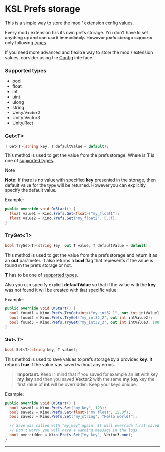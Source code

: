 ﻿# KSL Prefs storage

This is a simple way to store the mod / extension config values.

Every mod / extension has its own prefs storage. You don't have to set anything up and can use it immediately. However prefs storage supports only following [types](#supported-types).

If you need more advanced and flexible way to store the mod / extension values, consider using the [Config](config.md) interface.

### Supported types

* bool
* float
* int
* uint
* ulong
* string
* Unity.Vector2
* Unity.Vector3
* Unity.Rect

### Get\<T>

```c#
T Get<T>(string key, T defaultValue = default);
```

This method is used to get the value from the prefs storage. Where is **T** is one of [supported types](#supported-types).

> [!NOTE]  
> **Note:** If there is no value with specified **key** presented in the storage, then default value for the type will be returned. However you can explicitly specify the default value.

Example:

```c#
public override void OnStart() {
  float value1 = Kino.Prefs.Get<float>("my_float1");
  float value2 = Kino.Prefs.Get("my_float2", 5.0f);
}

```

### TryGet\<T>

```c#
bool TryGet<T>(string key, out T value, T defaultValue = default);
```

This method is used to get the value from the prefs storage and return it as an **out** parameter. It also returns a **bool** flag that represents if the value is found in the prefs storage or not.

**T** has to be one of [supported types](#supported-types).

Also you can specify explicit **defaultValue** so that if the value with the **key** was not found it will be created with that specific value.

Example:

```c#
public override void OnStart() {
  bool found1 = Kino.Prefs.TryGet<int>("my_int32_1", out int intValue1);
  bool found2 = Kino.Prefs.TryGet("my_int32_2", out int intValue2);
  bool found3 = Kino.Prefs.TryGet("my_int32_3", out int intValue3, 100);
}

```

### Set\<T>

```c#
bool Set<T>(string key, T value);
```

This method is used to save values to prefs storage by a provided **key**. It returns **true** if the value was saved without any errors.

> **Important:** Keep in mind that if you saved for example an **int** with key **my_key** and then you saved **Vector2** with the same **my_key** key the first value of **int** will be overridden. Keep your keys unique.

Example:

```c#
public override void OnStart() {
  bool saved1 = Kino.Prefs.Set("my_key", 123);
  bool saved2 = Kino.Prefs.Set<float>("my_float", 15.0f);
  bool saved3 = Kino.Prefs.Set("my_string", "Hello world!");

  // Save was called with "my_key" again. It will override first saved value with "my_key" which is 123:int.
  // Don't worry you will have a warning message in the logs.
  bool overridden = Kino.Prefs.Set("my_key", Vector3.one);
}
```

---
